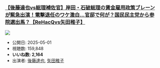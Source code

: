 ### [【後藤達也vs総理補佐官】岸田・石破総理の賃金雇用政策ブレーンが緊急出演！電撃退任のワケ激白...官邸で何が？国民民主党から参院選出馬？【ReHacQvs矢田稚子】](https://www.youtube.com/watch?v=vCfm-LwJPCo)
[![](https://img.youtube.com/vi/vCfm-LwJPCo/sddefault.jpg)](https://www.youtube.com/watch?v=vCfm-LwJPCo)
-   公開日: 2025-05-01
-   視聴数: 159,848
-   **いいね数: 2,164**
-   出演者: [後藤達也](/rehacq_fan/people/後藤達也 "wikilink"), [矢田稚子](/rehacq_fan/people/矢田稚子 "wikilink")
